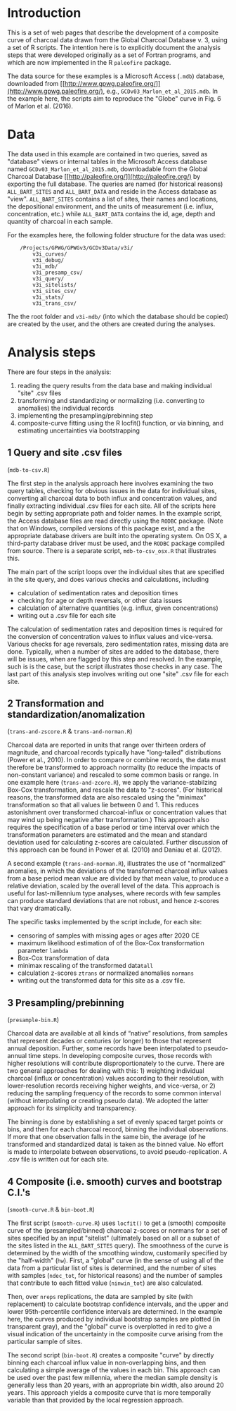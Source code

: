 # Introduction #

This is a set of web pages that describe the development of a composite curve of charcoal data drawn from the Global Charcoal Database v. 3, using a set of R scripts.  The intention here is to explicitly document the analysis steps that were developed originally as a set of Fortran programs, and which are now implemented in the R `paleofire` package. 

The data source for these examples is a Microsoft Access (`.mdb`) database, downloaded from  [[http://www.gpwg.paleofire.org/]](http://www.gpwg.paleofire.org/), e.g., `GCDv03_Marlon_et_al_2015.mdb`.  In the example here, the scripts aim to reproduce the "Globe" curve in Fig. 6 of Marlon et al. (2016).

# Data #

The data used in this example are contained in two queries, saved as "database" views or internal tables in the Microsoft Access database named `GCDv03_Marlon_et_al_2015.mdb`, downloadable from the Global Charcoal Database [[http://paleofire.org/]](http://paleofire.org/) by exporting the full database.  The queries are named (for historical reasons) `ALL_BART_SITES` and `ALL_BART_DATA` and reside in the Access database as "view".  `ALL_BART_SITES` contains a list of sites, their names and locations, the depositional environment, and the units of measurement (i.e. influx, concentration, etc.) while `ALL_BART_DATA` contains the id, age, depth and quantity of charcoal in each sample.

For the examples here, the following folder structure for the data was used:

		/Projects/GPWG/GPWGv3/GCDv3Data/v3i/
			v3i_curves/
			v3i_debug/
			v3i_mdb/
			v3i_presamp_csv/
			v3i_query/
			v3i_sitelists/
			v3i_sites_csv/
			v3i_stats/
			v3i_trans_csv/

The the root folder and `v3i-mdb/` (into which the database should be copied) are created by the user, and the others are created during the analyses.

# Analysis steps #

There are four steps in the analysis:

1. reading the query results from the data base and making individual "site" .csv files
2. transforming and standardizing or normalizing (i.e. converting to anomalies) the individual records
3. implementing the presampling/prebinning step
4. composite-curve fitting using the R locfit() function, or via binning, and estimating uncertainties via bootstrapping

## 1 Query and site .csv files ##

(`mdb-to-csv.R`)

The first step in the analysis approach here involves examining the two query tables, checking for obvious issues in the data for individual sites, converting all charcoal data to both influx and concentration values, and finally extracting individual .csv files for each site.  All of the scripts here begin by setting appropriate path and folder names.  In the example script, the Access database files are read directly using the `RODBC` package.  (Note that on Windows, compiled versions of this package exist, and a the appropriate database drivers are built into the operating system.  On OS X, a third-party database driver must be used, and the `RODBC` package compiled from source.  There is a separate script, `mdb-to-csv_osx.R` that illustrates this.

The main part of the script loops over the individual sites that are specified in the site query, and does various checks and calculations, including 

- calculation of sedimentation rates and deposition times
- checking for age or depth reversals, or other data issues
- calculation of alternative quantities (e.g. influx, given concentrations)
- writing out a .csv file for each site

The calculation of sedimentation rates and deposition times is required for the conversion of concentration values to influx values and vice-versa.  Various checks for age reversals, zero sedimentation rates, missing data are done.  Typically, when a number of sites are added to the database, there will be issues, when are flagged by this step and resolved.  In the example, such is is the case, but the script illustrates those checks in any case.  The last part of this analysis step involves writing out one "site" .csv file for each site.

## 2 Transformation and standardization/anomalization ##

(`trans-and-zscore.R` & `trans-and-norman.R`)

Charcoal data are reported in units that range over thirteen orders of magnitude, and charcoal records typically have "long-tailed" distributions (Power et al., 2010).  In order to compare or combine records, the data must therefore be transformed to approach normality (to reduce the impacts of non-constant variance) and rescaled to some common basis or range.  In one example here (`trans-and-zcore.R`), we apply the variance-stabilzing Box-Cox transformation, and rescale the data to "z-scores".  (For historical reasons, the transformed data are also rescaled using the "minimax" transformation so that all values lie between 0 and 1.  This reduces astonishment over transformed charcoal-influx or concentration values that may wind up being negative after transformation.)  This approach also requires the specification of a base period or time interval over which the transformation parameters are estimated and the mean and standard deviation used for calculating z-scores are calculated.  Further discussion of this approach can be found in Power et al. (2010) and Daniau et al. (2012).

A second example (`trans-and-norman.R`), illustrates the use of "normalized" anomalies, in which the deviations of the transformed charcoal influx values from a base period mean value are divided by that mean value, to produce a relative deviation, scaled by the overall level of the data.  This approach is useful for last-millennium type analyses, where records with few samples can produce standard deviations that are not robust, and hence z-scores that vary dramatically.

The specific tasks implemented by the script include, for each site: 

- censoring of samples with missing ages or ages after 2020 CE
- maximum likelihood estimation of of the Box-Cox transformation parameter `lambda`
- Box-Cox transformation of data
- minimax rescaling of the transformed data`tall`
- calculation z-scores `ztrans` or normalized anomalies `normans`
- writing out the transformed data for this site as a .csv file.

## 3 Presampling/prebinning ##

(`presample-bin.R`)

Charcoal data are available at all kinds of “native” resolutions, from samples that represent decades or centuries (or longer) to those that represent annual deposition. Further, some records have been interpolated to pseudo-annual time steps. In developing composite curves, those records with higher resolutions will contribute disproportionately to the curve. There are two general approaches for dealing with this: 1) weighting individual charcoal (influx or concentration) values according to their resolution, with lower-resolution records receiving higher weights, and vice-versa, or 2) reducing the sampling frequency of the records to some common interval (without interpolating or creating pseudo data).  We adopted the latter approach for its simplicity and transparency.

The binning is done by establishing a set of evenly spaced target points or bins, and then for each charcoal record, binning the individual observations.  If more that one observation falls in the same bin, the average (of he transformed and standardized data) is taken as the binned value.  No effort is made to interpolate between observations, to avoid pseudo-replication.  A .csv file is written out for each site.

## 4 Composite (i.e. smooth) curves and bootstrap C.I.'s ##

(`smooth-curve.R` & `bin-boot.R`)

The first script (`smooth-curve.R`) uses `locfit()` to get a (smooth) composite curve of the (presampled/binned) charcoal z-scores  or normans for a set of sites specified by an input "sitelist" (ultimately based on all or a subset of the sites listed in the `ALL_BART_SITES` query).  The smoothness of the curve is determined by the width of the smoothing window, customarily specified by the "half-width" (`hw`).  First, a "global" curve (in the sense of using all of the data from a particular list of sites is determined, and the number of sites with samples (`ndec_tot`, for historical reasons) and the number of samples that contribute to each fitted value (`ninwin_tot`) are also calculated.

Then, over `nreps` replications, the data are sampled by site (with replacement) to calculate bootstrap confidence intervals, and the upper and lower 95th-percentile confidence intervals are determined.  In the example here, the curves produced by individual bootstrap samples are plotted (in transparent gray), and the "global" curve is overplotted in red to give a visual indication of the uncertainty in the composite curve arising from the particular sample of sites.

The second script (`bin-boot.R`) creates a composite "curve" by directly binning each charcoal influx value in non-overlapping bins, and then calculating a simple average of the values in each bin.  This approach can be used over the past few millennia, where the median sample density is generally less than 20 years, with an appropriate bin width, also around 20 years.  This approach yields a composite curve that is more temporally variable than that provided by the local regression approach.